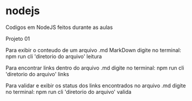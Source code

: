 # nodejs
Codigos em NodeJS feitos durante as aulas

Projeto 01

Para exibir o conteudo de um arquivo .md MarkDown
  digite no terminal: npm run cli 'diretorio do arquivo' leitura

Para encontrar links dentro do arquivo .md 
  digite no terminal: npm run cli 'diretorio do arquivo' links

Para validar e exibir os status dos links encontrados no arquivo .md
  digite no terminal: npm run cli 'diretorio do arquivo' valida
  
